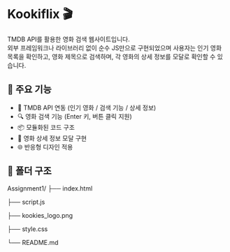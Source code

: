 # Kookiflix 🎬

TMDB API를 활용한 영화 검색 웹사이트입니다.  
외부 프레임워크나 라이브러리 없이 순수 JS만으로 구현되었으며
사용자는 인기 영화 목록을 확인하고, 영화 제목으로 검색하며, 각 영화의 상세 정보를 모달로 확인할 수 있습니다.

## 🔧 주요 기능

- 🎥 TMDB API 연동 (인기 영화 / 검색 기능 / 상세 정보)
- 🔍 영화 검색 기능 (Enter 키, 버튼 클릭 지원)
- 📦 모듈화된 코드 구조
- 💬 영화 상세 정보 모달 구현
- 🌐 반응형 디자인 적용

## 📁 폴더 구조

Assignment1/
├── index.html

├── script.js

├── kookies_logo.png

├── style.css

└── README.md
